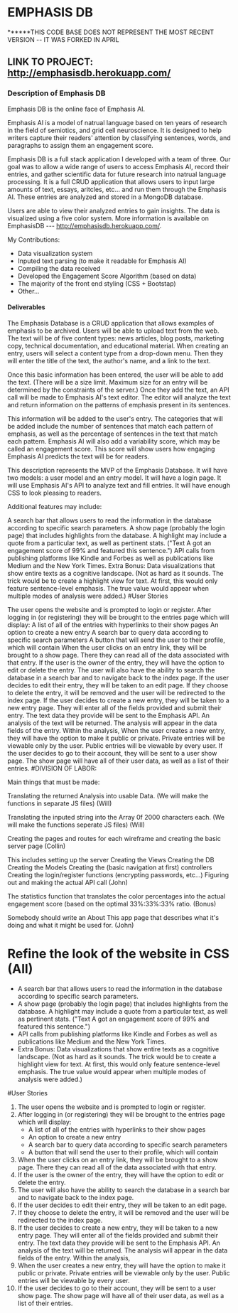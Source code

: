 # EMPHASIS DB

******THIS CODE BASE DOES NOT REPRESENT THE MOST RECENT VERSION -- IT WAS FORKED IN APRIL

## LINK TO PROJECT: http://emphasisdb.herokuapp.com/

### Description of Emphasis DB

Emphasis DB is the online face of Emphasis AI. 

Emphasis AI is a model of natrual language based on ten years of research in the field of semiotics, and grid cell neuroscience. It is designed to help writers capture their readers' attention by classifying sentences, words, and paragraphs to assign them an engagement score.

Emphasis DB is a full stack application I developed with a team of three. Our goal was to allow a wide range of users to access Emphasis AI, record their entries, and gather scientific data for future research into natrual language processing.
It is a full CRUD application that allows users to input large amounts of text, essays, aritcles, etc... and run them through the Emphasis AI. These entries are analyzed and stored in a MongoDB database. 

Users are able to view their analyzed entries to gain insights. The data is visualized using a five color system. More information is available on EmphasisDB --- http://emphasisdb.herokuapp.com/.

My Contributions:
- Data visualization system
- Inputed text parsing (to make it readable for Emphasis AI)
- Compiling the data received
- Developed the Engagement Score Algorithm (based on data)
- The majority of the front end styling (CSS + Bootstap)
- Other...










#### Deliverables

The Emphasis Database is a CRUD application that allows examples of emphasis to be archived. Users will be able to upload text from the web. The text will be of five content types: news articles, blog posts, marketing copy, technical documentation, and educational material. When creating an entry, users will select a content type from a drop-down menu. Then they will enter the title of the text, the author's name, and a link to the text.

Once this basic information has been entered, the user will be able to add the text. (There will be a size limit. Maximum size for an entry will be determined by the constraints of the server.) Once they add the text, an API call will be made to Emphasis AI's text editor. The editor will analyze the text and return information on the patterns of emphasis present in its sentences.

This information will be added to the user's entry. The categories that will be added include the number of sentences that match each pattern of emphasis, as well as the percentage of sentences in the text that match each pattern. Emphasis AI will also add a variability score, which may be called an engagement score. This score will show users how engaging Emphasis AI predicts the text will be for readers.

This description represents the MVP of the Emphasis Database. It will have two models: a user model and an entry model. It will have a login page. It will use Emphasis AI's API to analyze text and fill entries. It will have enough CSS to look pleasing to readers.

Additional features may include:

A search bar that allows users to read the information in the database according to specific search parameters.
A show page (probably the login page) that includes highlights from the database. A highlight may include a quote from a particular text, as well as pertinent stats. ("Text A got an engagement score of 99% and featured this sentence.")
API calls from publishing platforms like Kindle and Forbes as well as publications like Medium and the New York Times.
Extra Bonus: Data visualizations that show entire texts as a cognitive landscape. (Not as hard as it sounds. The trick would be to create a highlight view for text. At first, this would only feature sentence-level emphasis. The true value would appear when multiple modes of analysis were added.)
#User Stories

The user opens the website and is prompted to login or register.
After logging in (or registering) they will be brought to the entries page which will display:
A list of all of the entries with hyperlinks to their show pages
An option to create a new entry
A search bar to query data according to specific search parameters
A button that will send the user to their profile, which will contain
When the user clicks on an entry link, they will be brought to a show page. There they can read all of the data associated with that entry.
If the user is the owner of the entry, they will have the option to edit or delete the entry.
The user will also have the ability to search the database in a search bar and to navigate back to the index page.
If the user decides to edit their entry, they will be taken to an edit page.
If they choose to delete the entry, it will be removed and the user will be redirected to the index page.
If the user decides to create a new entry, they will be taken to a new entry page. They will enter all of the fields provided and submit their entry. The text data they provide will be sent to the Emphasis API. An analysis of the text will be returned. The analysis will appear in the data fields of the entry. Within the analysis,
When the user creates a new entry, they will have the option to make it public or private. Private entries will be viewable only by the user. Public entries will be viewable by every user.
If the user decides to go to their account, they will be sent to a user show page. The show page will have all of their user data, as well as a list of their entries.
#DIVISION OF LABOR:

Main things that must be made:

Translating the returned Analysis into usable Data. (We will make the functions in separate JS files) (Will)

Translating the inputed string into the Array 0f 2000 characters each. (We will make the functions seperate JS files) (Will)

Creating the pages and routes for each wireframe and creating the basic server page (Collin)

This includes setting up the server
Creating the Views
Creating the DB
Creating the Models
Creating the (basic navigation at first) controllers
Creating the login/register functions (encrypting passwords, etc…)
Figuring out and making the actual API call (John)

The statistics function that translates the color percentages into the actual engagement score (based on the optimal 33%:33%:33% ratio. (Bonus)

Somebody should write an About This app page that describes what it's doing and what it might be used for. (John)

Refine the look of the website in CSS (All)
=======
- A search bar that allows users to read the information in the database according to specific search parameters.
- A show page (probably the login page) that includes highlights from the database. A highlight may include a quote from a particular text, as well as pertinent stats. ("Text A got an engagement score of 99% and featured this sentence.")
- API calls from publishing platforms like Kindle and Forbes as well as publications like Medium and the New York Times.
- Extra Bonus: Data visualizations that show entire texts as a cognitive landscape. (Not as hard as it sounds. The trick would be to create a highlight view for text. At first, this would only feature sentence-level emphasis. The true value would appear when multiple modes of analysis were added.)

#User Stories
 1. The user opens the website and is prompted to login or register.
 2. After logging in (or registering) they will be brought to the entries page which will display:
     - A list of all of the entries with hyperlinks to their show pages
     - An option to create a new entry
     - A search bar to query data according to specific search parameters
     - A button that will send the user to their profile, which will contain
 3. When the user clicks on an entry link, they will be brought to a show page. There they can read all of the data associated with that entry.
 4. If the user is the owner of the entry, they will have the option to edit or delete the entry.
 5. The user will also have the ability to search the database in a search bar and to navigate back to the index page.
 6. If the user decides to edit their entry, they will be taken to an edit page.
 7. If they choose to delete the entry, it will be removed and the user will be redirected to the index page.
 8. If the user decides to create a new entry, they will be taken to a new entry page. They will enter all of the fields provided and submit their entry. The text data they provide will be sent to the Emphasis API. An analysis of the text will be returned. The analysis will appear in the data fields of the entry. Within the analysis,
 9. When the user creates a new entry, they will have the option to make it public or private. Private entries will be viewable only by the user. Public entries will be viewable by every user.
 10. If the user decides to go to their account, they will be sent to a user show page. The show page will have all of their user data, as well as a list of their entries.

